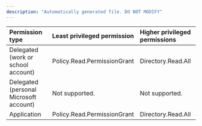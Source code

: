 ```yaml
---
description: "Automatically generated file. DO NOT MODIFY"
---
```


|Permission type|Least privileged permission|Higher privileged permissions|
|:---|:---|:---|
|Delegated (work or school account)|Policy.Read.PermissionGrant|Directory.Read.All|
|Delegated (personal Microsoft account)|Not supported.|Not supported.|
|Application|Policy.Read.PermissionGrant|Directory.Read.All|

